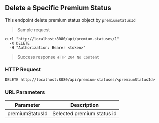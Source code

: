 ## Delete a Specific Premium Status
This endpoint delete premium status object by <code>premiumStatusId</code>

> Sample request 

```shell
curl "http://localhost:8080/api/premium-statuses/1"
  -X DELETE
  -H "Authorization: Bearer <token>"
```

> Success response <code>HTTP 204 No Content</code>

### HTTP Request

`DELETE http://localhost:8080/api/premium-statuses/<premiumStatusId>`

### URL Parameters

Parameter | Description
--------- | -----------
premiumStatusId | Selected premium status id